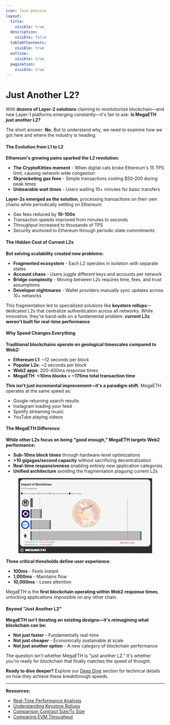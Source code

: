```yaml
---
icon: face-pensive
layout:
  title:
    visible: true
  description:
    visible: false
  tableOfContents:
    visible: true
  outline:
    visible: true
  pagination:
    visible: true
---
```


# Just Another L2?

With **dozens of Layer-2 solutions** claiming to revolutionize blockchain—and new Layer-1 platforms emerging constantly—it's fair to ask: **Is MegaETH just another L2?**

The short answer: **No.** But to understand why, we need to examine how we got here and where the industry is heading.

#### The Evolution from L1 to L2

**Ethereum's growing pains sparked the L2 revolution:**

* **The CryptoKitties moment** - When digital cats broke Ethereum's 15 TPS limit, causing network-wide congestion
* **Skyrocketing gas fees** - Simple transactions costing $50-200 during peak times
* **Unbearable wait times** - Users waiting 10+ minutes for basic transfers

**Layer-2s emerged as the solution**, processing transactions on their own chains while periodically settling on Ethereum:

* Gas fees reduced by **10-100x**
* Transaction speeds improved from minutes to seconds
* Throughput increased to thousands of TPS
* Security anchored to Ethereum through periodic state commitments

#### The Hidden Cost of Current L2s

**But solving scalability created new problems:**

* **Fragmented ecosystem** - Each L2 operates in isolation with separate states
* **Account chaos** - Users juggle different keys and accounts per network
* **Bridge complexity** - Moving between L2s requires time, fees, and trust assumptions
* **Developer nightmares** - Wallet providers manually sync updates across 10+ networks

This fragmentation led to specialized solutions like **keystore rollups**—dedicated L2s that centralize authentication across all networks. While innovative, they're band-aids on a fundamental problem: **current L2s weren't built for real-time performance**.

#### Why Speed Changes Everything

**Traditional blockchains operate on geological timescales compared to Web2:**

* **Ethereum L1**: \~12 seconds per block
* **Popular L2s**: \~2 seconds per block
* **Web2 apps**: 200-400ms response times
* **MegaETH**: **<10ms blocks + \~175ms total transaction time**

**This isn't just incremental improvement—it's a paradigm shift.** MegaETH operates at the same speed as:

* Google returning search results
* Instagram loading your feed
* Spotify streaming music
* YouTube playing videos

#### The MegaETH Difference

**While other L2s focus on being "good enough," MegaETH targets Web2 performance:**

* **Sub-10ms block times** through hardware-level optimizations
* **>10 gigagas/second capacity** without sacrificing decentralization
* **Real-time responsiveness** enabling entirely new application categories
* **Unified architecture** avoiding the fragmentation plaguing current L2s

<figure><img src="../../.gitbook/assets/image (2) (1).png" alt=""><figcaption></figcaption></figure>

**Three critical thresholds define user experience:**

* **100ms** - Feels instant
* **1,000ms** - Maintains flow
* **10,000ms** - Loses attention

MegaETH is the **first blockchain operating within Web2 response times**, unlocking applications impossible on any other chain.

#### Beyond "Just Another L2"

**MegaETH isn't iterating on existing designs—it's reimagining what blockchain can be:**

* **Not just faster** - Fundamentally real-time
* **Not just cheaper** - Economically sustainable at scale
* **Not just another option** - A new category of blockchain performance

The question isn't whether MegaETH is "just another L2." It's whether you're ready for blockchain that finally matches the speed of thought.

**Ready to dive deeper?** Explore our [Deep Dive](broken-reference) section for technical details on how they achieve these breakthrough speeds.

***

**Resources:**

* [Real-Time Performance Analysis](https://x.com/megaeth_labs/status/1882515829289615642)
* [Understanding Keystore Rollups](https://x.com/2077Research/status/1907542004441198822)
* [Comparison Contract Size/Tx Size](https://x.com/megaeth_labs/status/1917223089819328676)
* [Comparing EVM Throughput](https://x.com/0xBreadguy/status/1924149707980648773)

